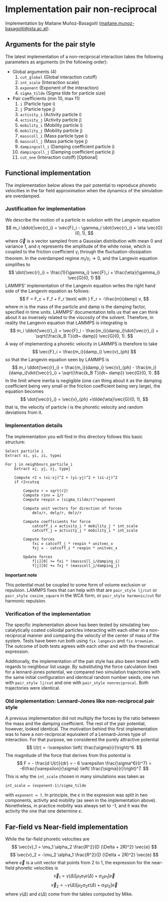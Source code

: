# Implementation pair non-reciprocal
Implementation by Maitane Muñoz-Basagoiti (maitane.munoz-basagoiti@ista.ac.at).

## Arguments for the pair style
The latest implementation of a non-reciprocal interaction takes the following parameters as arguments (in the following order):

- Global arguments (4)
    1. ```cut_global``` (Global interaction cutoff) 
    2. ```int_scale``` (Interaction scale)
    3. ```exponent``` (Exponent of the interaction) 
    4. ```sigma_tilde``` (Sigma tilde for particle size)
- Pair coefficients (min 10, max 11)
    1. ```i``` (Particle type i)
    2. ```j``` (Particle type j)
    3. ```activity_i``` (Activity particle i)
    4. ```activity_j``` (Activity particle j)
    5. ```mobility_i``` (Mobility particle i)
    6. ```mobility_j``` (Mobility particle j)
    7. ```masscoll_i``` (Mass particle type i)
    8. ```masscoll_j``` (Mass particle type j)
    9. ```dampingcoll_i``` (Damping coefficient particle i)
    10. ```dampingcoll_j``` (Damping coefficient particle j)
    11. ```cut_one``` (Interaction cutoff) [Optional]


## Functional implementation
The implementation below allows the pair potential to reproduce phoretic velocities in the far field approximation when the dynamics of the simulation are overdamped. 

### Justification for implementation

We describe the motion of a particle in solution with the Langevin equation
$$
m_i \ddot{\vec{r}_i} = \vec{F}_i - \gamma_i \dot{\vec{r}_i} + \eta \vec{G}(0, 1),
$$
where $\vec{G}$ is a vector sampled from a Gaussian distribution with mean 0 and variance 1, and $\eta$ represents the amplitude of the white noise, which is coupled to the friction coefficient $\gamma_i$ through the fluctuation-dissipation theorem. In the overdamped regime $m_i/\gamma_i \to 0$, and the Langevin equation simplifies to
$$
\dot{\vec{r}_i} = \frac{1}{\gamma_i} \vec{F}_i + \frac{\eta}{\gamma_i} \vec{G}(0, 1)
$$
LAMMPS' implementation of the Langevin equation writes the right hand side of the Langevin equation as follows:
$$
F = F_c + F_f + F_r \text{   with   } F_r = -\frac{m}{damp} v,
$$
where m is the mass of the particle and damp is the damping factor, specified in time units. LAMMPS' documentation tells us that we can think about it as inversely related to the viscosity of the solvent. Therefore, in reality the Langevin equation that LAMMPS is integrating is
$$
m_i \ddot{\vec{r}_i} = \vec{F}_i - \frac{m_i}{damp_i}\dot{\vec{r}_i} + \sqrt{\frac{k_B T}{dt~ damp}} \vec{G}(0, 1).
$$
A way of implementing a phoretic velocity in LAMMPS is therefore to take
$$
\vec{F}_i = \frac{m_i}{damp_i} \vec{v}_{ph}
$$
so that the Langevin equation seen by LAMMPS is
$$
m_i \ddot{\vec{r}_i} = \frac{m_i}{damp_i} \vec{v}_{ph} - \frac{m_i}{damp_i}\dot{\vec{r}_i} + \sqrt{\frac{k_B T}{dt~ damp}} \vec{G}(0, 1).
$$
In the limit where inertia is negligible (one can thing about it as the damping coefficient being very small or the friction coefficient being very large), the equation becomes
$$
\dot{\vec{r}_i} = \vec{v}_{ph} +\tilde{\eta}\vec{G}(0, 1),
$$
that is, the velocity of particle $i$ is the phoretic velocity and random deviations from it. 

### Implementation details

The implementation you will find in this directory follows this basic structure:
```
Select particle i
Extract xi, yi, zi, typei

For j in neighbours_particle_i
    Extract xj, yj, zj, typej

    Compute r2 = (xi-xj)^2 + (yi-yj)^2 + (zi-zj)^2
    if r2<cutsq

        Compute r = sqrt(r2)
        Compute rinv = 1/r
        Compute rexpin = (sigma_tilde/r)^exponent

        Compute unit vectors for direction of forces
            delx/r, dely/r, delz/r
        
        Compute coefficients for force
            catcoff_i = activity_i * mobility_j * int_scale
            catcoff_j = activity_j * mobility_i * int_scale

        Compute forces
            fxi = catcoff_j * rexpin * unitvec_x
            fxj = - catcoff_i * rexpin * unitvec_x

        Update forces
            f[i][0] += fxi * (masscoll_i/damping_i)
            f[j][0] += fxj * (masscoll_j/damping_j)
```

**Important note**

This potential must be coupled to some form of volume exclusion or repulsion. LAMMPS fixes that can help with that are ```pair_style lj/cut``` or ```pair_style cosine_square``` in the WCA form, or ```pair_style harmonic/cut``` for harmonic repulsion.

### Verification of the implementation

The specific implementation above has been tested by simulating two catalytically coated colloidal particles interacting with each other in a non-reciprocal manner and comparing the velocity of the center of mass of the system. Tests have been run both using ```fix langevin``` and ```fix brownian```. The outcome of both tests agrees with each other and with the theoretical expression.

Additionally, the implementation of the pair style has also been tested with regards to neighbour list usage. By substituting the force calculation lines for a lennard-jones potential, we compared two simulation trajectories with the same initial configuration and identical random number seeds, one run with ```pair_style lj/cut``` and one with ```pair_style nonreciprocal```. Both trajectories were identical.

### Old implementation: Lennard-Jones like non-reciprocal pair style
A previous implementation did not multiply the forces by the ratio between the mass and the damping coefficient. The rest of the pair potential, however, looked identical. The motivation behind this first implementation was to have a non-reciprocal equivalent of a Lennard-Jones type of interaction. For that purpose, we considered the purely attractive potential
$$
U(r) = -\varepsilon \left( \frac{\sigma}{r}\right)^6.
$$
The magnitude of the force that derives from this potential is
$$
F = - \frac{d U(r)}{dr} = - 6 \varepsilon \frac{\sigma^6}{r^7} = -6\frac{\varepsilon}{\sigma} \left( \frac{\sigma}{r}\right)^7.
$$
This is why the ```int_scale``` chosen in many simulations was taken as
```
int_scale = (exponent-1)/sigma_tilde
```
with ```exponent = 7```. In principle, the $\varepsilon$ in the expresion was split in two components, activity and mobility (as seen in the implementation above). Nonetheless, in practice mobility was always set to -1, and it was the activity the one that one determine $\varepsilon$.

## Far-field vs Near-field implementation
While the far-field phoretic velocities are
$$ 
\vec{v}_1 = \mu_1 \alpha_2 \frac{R^2}{D (\Delta + 2R)^2} \vec{e} 
$$
$$ 
\vec{v}_2 = -\mu_2 \alpha_1 \frac{R^2}{D (\Delta + 2R)^2} \vec{e} 
$$
where $\vec{e}$ is a unit vector that points from 2 to 1, the expression for the near-field phoretic velocities is
$$
\vec{v}_1 = \gamma(\Delta) [\mu_1 \alpha_1 \varepsilon(\Delta) + \alpha_2 \mu_1] \vec{e}
$$
$$
\vec{v}_2 = -\gamma(\Delta) [\mu_2 \alpha_2 \varepsilon(\Delta) + \alpha_1 \mu_2] \vec{e}
$$
where $\gamma(\Delta)$ and $\varepsilon(\Delta)$ come from the tables computed by Mike.
